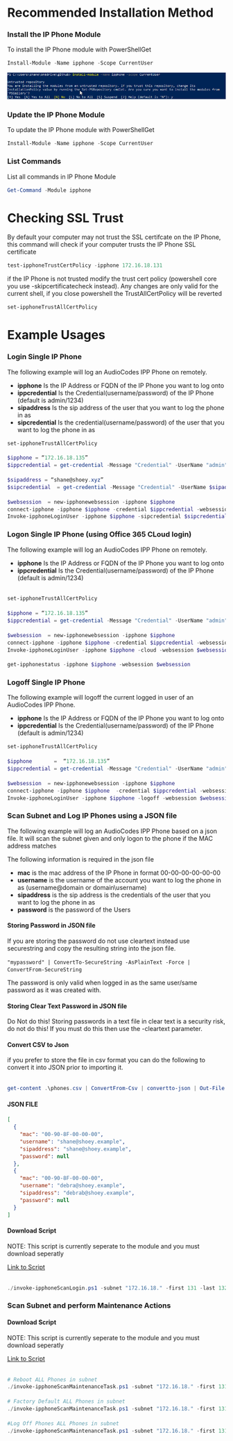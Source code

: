 
# Recommended Installation Method

### Install the IP Phone Module 
To install the IP Phone module with PowerShellGet 

```powershell
Install-Module -Name ipphone -Scope CurrentUser
```

![Installation](./install.jpg)

### Update the IP Phone Module 
To update the IP Phone module with PowerShellGet 

```powershell
Install-Module -Name ipphone -Scope CurrentUser
```

### List Commands
List all commands in IP Phone Module

```powershell
Get-Command -Module ipphone
```

# Checking SSL Trust 
By default your computer may not trust the SSL certifcate on the IP Phone, this command will check if your computer trusts the IP Phone SSL certificate

```powershell
test-ipphoneTrustCertPolicy -ipphone 172.16.18.131
```

if the  IP Phone is not trusted modify the trust cert policy (powershell core you use -skipcertificatecheck instead). Any changes are only valid for the current shell, if you close powershell the TrustAllCertPolicy will be reverted

```powershell
set-ipphoneTrustAllCertPolicy
```

# Example Usages

### Login Single IP Phone

The following example will log an AudioCodes IPP Phone on remotely. 

 * __ipphone__ Is the IP Address or FQDN of the IP Phone you want to log onto
 * __ippcredential__ Is the Credential(username/password) of the IP Phone (default is admin/1234)
 * __sipaddress__ Is the sip address of the user that you want to log the phone in as
 * __sipcredential__ Is the credential(username/password) of the user that you want to log the phone in as 

```powershell
set-ipphoneTrustAllCertPolicy

$ipphone = “172.16.18.135”
$ippcredential = get-credential -Message "Credential" -UserName "admin"

$sipaddress = “shane@shoey.xyz”
$sipcredential  = get-credential -Message "Credential" -UserName $sipaddress

$websession  = new-ipphonewebsession -ipphone $ipphone
connect-ipphone -ipphone $ipphone -credential $ippcredential -websession $websession 
Invoke-ipphoneLoginUser -ipphone $ipphone -sipcredential $sipcredential -sipaddress $sipaddress -websession $websession
```

### Logon Single IP Phone (using Office 365 CLoud login)

The following example will log an AudioCodes IPP Phone on remotely. 

 * __ipphone__ Is the IP Address or FQDN of the IP Phone you want to log onto
 * __ippcredential__ Is the Credential(username/password) of the IP Phone (default is admin/1234)

```powershell

set-ipphoneTrustAllCertPolicy

$ipphone = “172.16.18.135”
$ippcredential = get-credential -Message "Credential" -UserName "admin"

$websession  = new-ipphonewebsession -ipphone $ipphone
connect-ipphone -ipphone $ipphone -credential $ippcredential -websession $websession 
Invoke-ipphoneLoginUser -ipphone $ipphone -cloud -websession $websession

get-ipphonestatus -ipphone $ipphone -websession $websession 

```

### Logoff Single IP Phone

The following example will logoff the current logged in user of an AudioCodes IPP Phone. 

 * __ipphone__ Is the IP Address or FQDN of the IP Phone you want to log onto
 * __ippcredential__ Is the Credential(username/password) of the IP Phone (default is admin/1234)
 

```powershell
set-ipphoneTrustAllCertPolicy

$ipphone       =  “172.16.18.135”
$ippcredential = get-credential -Message "Credential" -UserName "admin"

$websession  = new-ipphonewebsession -ipphone $ipphone
connect-ipphone -ipphone $ipphone  -credential $ippcredential -websession $websession
Invoke-ipphoneLoginUser -ipphone $ipphone -logoff -websession $websession

```

### Scan Subnet and Log IP Phones using a JSON file

The following example will log an AudioCodes IPP Phone based on a json file. It will scan the subnet given and only logon to the phone if the MAC address matches 


The following information is required in the json file 
 * __mac__ is the mac address of the IP Phone in format 00-00-00-00-00-00
 * __username__ is the username of the account you want to log the phone in as  (username@domain or domain\username)
 * __sipaddress__ is the sip address is the credentials of the user that you want to log the phone in as
 * __password__ is the password of the Users
 
#### Storing Password in JSON file
 If you are storing the password do not use cleartext instead use securestring and copy the resulting string into the json file. 
 
 `"mypassword" | ConvertTo-SecureString -AsPlainText -Force | ConvertFrom-SecureString`
 
 The password is only valid when logged in as the same user/same password as it was created with.

#### Storing Clear Text Password in JSON file
Do Not do this! Storing passwords in a text file in clear text is a security risk, do not do this! 
If you must do this then use the -cleartext parameter.

#### Convert CSV to Json

if you prefer to store the file in csv format you can do the following to convert it into JSON prior to importing it. 

```powershell

get-content .\phones.csv | ConvertFrom-Csv | convertto-json | Out-File .\phones.json

```

#### JSON FILE
```json
[
  {
    "mac": "00-90-8F-00-00-00",
    "username": "shane@shoey.example",
    "sipaddress": "shane@shoey.example",
    "password": null
  },
  {
    "mac": "00-90-8F-00-00-00",
    "username": "debra@shoey.example",
    "sipaddress": "debrab@shoey.example",
    "password": null
  }
]
```

#### Download Script

NOTE:  This script is currently seperate to the module and you must download seperatly

[Link to Script](https://github.com/shanehoey/ipphones/blob/master/scripts/invoke-ipphoneScanLogin/invoke-ipphoneScanLogin.ps1)

```powershell

./invoke-ipphoneScanLogin.ps1 -subnet "172.16.18." -first 131 -last 132 -file .\PRIVATE-phones.json

```

### Scan Subnet and perform Maintenance Actions

#### Download Script
NOTE:  This script is currently seperate to the module and you must download seperatly

[Link to Script](https://github.com/shanehoey/ipphones/blob/master/scripts/invoke-ipphoneScanMaintenanceTask/invoke-ipphoneScanMaintenanceTask.ps1)

```powershell

# Reboot ALL Phones in subnet 
./invoke-ipphoneScanMaintenanceTask.ps1 -subnet "172.16.18." -first 131 -last 132

# Factory Default ALL Phones in subnet 
./invoke-ipphoneScanMaintenanceTask.ps1 -subnet "172.16.18." -first 131 -last 132 -FactoryDefault

#Log Off Phones ALL Phones in subnet
./invoke-ipphoneScanMaintenanceTask.ps1 -subnet "172.16.18." -first 131 -last 132 -logoff

```
